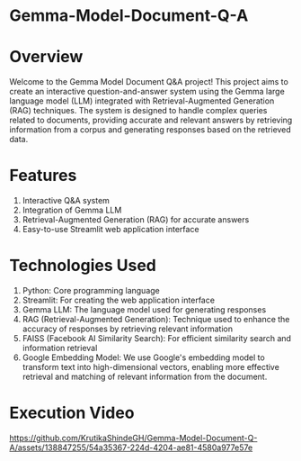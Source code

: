 # Gemma-Model-Document-Q-A

# Overview

Welcome to the Gemma Model Document Q&A project! This project aims to create an interactive question-and-answer system using the Gemma large language model (LLM) integrated with Retrieval-Augmented Generation (RAG) techniques. The system is designed to handle complex queries related to documents, providing accurate and relevant answers by retrieving information from a corpus and generating responses based on the retrieved data.

# Features

1. Interactive Q&A system
2. Integration of Gemma LLM
3. Retrieval-Augmented Generation (RAG) for accurate answers
4. Easy-to-use Streamlit web application interface

# Technologies Used

1. Python: Core programming language
2. Streamlit: For creating the web application interface
3. Gemma LLM: The language model used for generating responses
4. RAG (Retrieval-Augmented Generation): Technique used to enhance the accuracy of responses by retrieving relevant information 
5. FAISS (Facebook AI Similarity Search): For efficient similarity search and information retrieval
6. Google Embedding Model: We use Google's embedding model to transform text into high-dimensional vectors, enabling more effective retrieval and matching of relevant information from the document.

# Execution Video

https://github.com/KrutikaShindeGH/Gemma-Model-Document-Q-A/assets/138847255/54a35367-224d-4204-ae81-4580a977e57e



